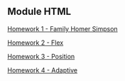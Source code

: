 ## Module HTML
[Homework 1 - Family Homer Simpson](https://iguides.github.io/okten-web/html/lesson1/index.html)

[Homework 2 - Flex](https://iguides.github.io/okten-web/html/lesson2/index.html)

[Homework 3 - Position](https://iguides.github.io/okten-web/html/lesson3/index.html)

[Homework 4 - Adaptive](https://iguides.github.io/okten-web/html/lesson4/index.html)
